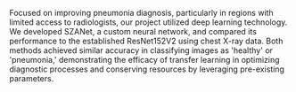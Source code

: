 Focused on improving pneumonia diagnosis, particularly in regions with limited access to radiologists, our project utilized deep learning technology. We developed SZANet, a custom neural network, and compared its performance to the established ResNet152V2 using chest X-ray data. Both methods achieved similar accuracy in classifying images as 'healthy' or 'pneumonia,' demonstrating the efficacy of transfer learning in optimizing diagnostic processes and conserving resources by leveraging pre-existing parameters.
